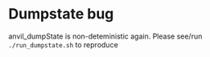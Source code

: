 # Dumpstate bug

anvil_dumpState is non-deteministic again. Please see/run `./run_dumpstate.sh` to reproduce
